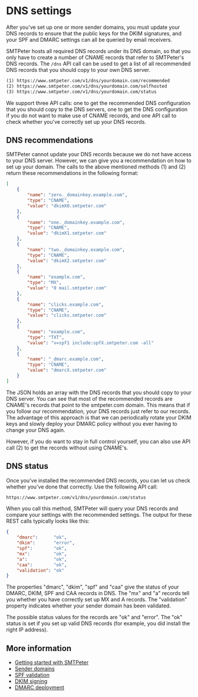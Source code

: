 # DNS settings

After you've set up one or more sender domains, you must update your DNS records 
to ensure that the public keys for the DKIM signatures, and your SPF and DMARC 
settings can all be queried by email receivers.

SMTPeter hosts all required DNS records under its DNS domain, so that you
only have to create a number of CNAME records that refer to SMTPeter's
DNS records. The  `/dns` API call can be used to get a list of all 
recommended DNS records that you should copy to your own DNS server.

```txt
(1) https://www.smtpeter.com/v1/dns/yourdomain.com/recommended
(2) https://www.smtpeter.com/v1/dns/yourdomain.com/selfhosted
(3) https://www.smtpeter.com/v1/dns/yourdomain.com/status
```

We support three API calls: one to get the recommended DNS configuration
that you should copy to the DNS servers, one to get the DNS configuration
if you do not want to make use of CNAME records, and one API call to check 
whether you've correctly set up your DNS records.


## DNS recommendations

SMTPeter cannot update your DNS records because we do not have access to your
DNS server. However, we can give you a recommendation on how to set up your
domain. The calls to the above mentioned methods (1) and (2) return these
recommendations in the following format:

```json
[
    {
        "name": "zero._domainkey.example.com",
        "type": "CNAME",
        "value": "dkimX0.smtpeter.com"
    },
    {
        "name": "one._domainkey.example.com",
        "type": "CNAME",
        "value": "dkimX1.smtpeter.com"
    },
    {
        "name": "two._domainkey.example.com",
        "type": "CNAME",
        "value": "dkimX2.smtpeter.com"
    },
    {
        "name": "example.com",
        "type": "MX",
        "value": "0 mail.smtpeter.com"
    },
    {
        "name": "clicks.example.com",
        "type": "CNAME",
        "value": "clicks.smtpeter.com"
    },
    {
        "name": "example.com",
        "type": "TXT",
        "value": "v=spf1 include:spfX.smtpeter.com -all"
    },
    {
        "name": "_dmarc.example.com",
        "type": "CNAME",
        "value": "dmarcX.smtpeter.com"
    }
]
```

The JSON holds an array with the DNS records that you should copy to your
DNS server. You can see that most of the recommended records are CNAME's
records that point to the smtpeter.com domain. This means that if you
follow our recommendation, your DNS records just refer to our records.
The advantage of this approach is that we can periodically rotate your 
DKIM keys and slowly deploy your DMARC policy without you ever having to 
change your DNS again.

However, if you do want to stay in full control yourself, you can also
use API call (2) to get the records without using CNAME's.


## DNS status

Once you've installed the recommended DNS records, you can let us check
whether you've done that correctly. Use the following API call:

```txt
https://www.smtpeter.com/v1/dns/yourdomain.com/status
```

When you call this method, SMTPeter will query your DNS records and compare
your settings with the recommended settings. The output for these REST calls
typically looks like this:

```json
{
    "dmarc":      "ok",
    "dkim":       "error",
    "spf":        "ok",
    "mx":         "ok",
    "a":          "ok",
    "caa":        "ok",
    "validation": "ok"
}
```

The properties "dmarc", "dkim", "spf" and "caa" give the status of your DMARC,
DKIM, SPF and CAA records in DNS. The "mx" and "a" records tell you whether
you have correctly set up MX and A records. The "validation" property indicates
whether your sender domain has been validated.

The possible status values for the records are "ok" and "error". The "ok"
status is set if you set up valid DNS records (for example, you did install
the right IP address).


## More information

* [Getting started with SMTPeter](./introduction)
* [Sender domains](./sender-domains)
* [SPF validation](./spf-validation)
* [DKIM signing](./dkim-signing)
* [DMARC deployment](./dmarc-deployment)
